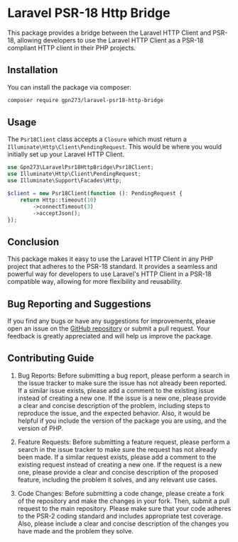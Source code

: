 # Laravel PSR-18 Http Bridge

This package provides a bridge between the Laravel HTTP Client and PSR-18, allowing developers to use the Laravel HTTP Client as a PSR-18 compliant HTTP client in their PHP projects.

## Installation

You can install the package via composer:

```bash
composer require gpn273/laravel-psr18-http-bridge
```

## Usage

The `Psr18Client` class accepts a `Closure` which must return a `Illuminate\Http\Client\PendingRequest`. This would be where you would initially set up your Laravel HTTP Client.

```php
use Gpn273\LaravelPsr18HttpBridge\Psr18Client;
use Illuminate\Http\Client\PendingRequest;
use Illuminate\Support\Facades\Http;

$client = new Psr18Client(function (): PendingRequest {
    return Http::timeout(10)
        ->connectTimeout(3)
        ->acceptJson();
});
```

## Conclusion

This package makes it easy to use the Laravel HTTP Client in any PHP project that adheres to the PSR-18 standard. It provides a seamless and powerful way for developers to use Laravel's HTTP Client in a PSR-18 compatible way, allowing for more flexibility and reusability.

## Bug Reporting and Suggestions

If you find any bugs or have any suggestions for improvements, please open an issue on the [GitHub repository](https://github.com/gpn273/laravel-psr18-http-bridge) or submit a pull request. Your feedback is greatly appreciated and will help us improve the package.

## Contributing Guide

1. Bug Reports: Before submitting a bug report, please perform a search in the issue tracker to make sure the issue has not already been reported. If a similar issue exists, please add a comment to the existing issue instead of creating a new one. If the issue is a new one, please provide a clear and concise description of the problem, including steps to reproduce the issue, and the expected behavior. Also, it would be helpful if you include the version of the package you are using, and the version of PHP.

2. Feature Requests: Before submitting a feature request, please perform a search in the issue tracker to make sure the request has not already been made. If a similar request exists, please add a comment to the existing request instead of creating a new one. If the request is a new one, please provide a clear and concise description of the proposed feature, including the problem it solves, and any relevant use cases.

3. Code Changes: Before submitting a code change, please create a fork of the repository and make the changes in your fork. Then, submit a pull request to the main repository. Please make sure that your code adheres to the PSR-2 coding standard and includes appropriate test coverage. Also, please include a clear and concise description of the changes you have made and the problem they solve.
